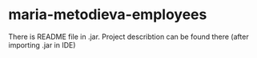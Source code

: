 # maria-metodieva-employees


There is README file in .jar. Project describtion can be found there (after importing .jar in IDE)
